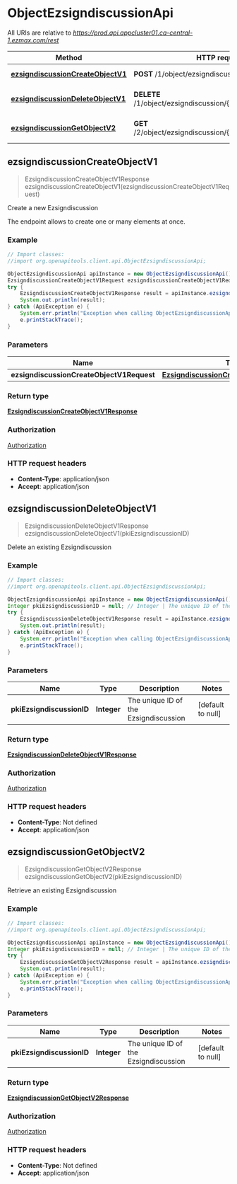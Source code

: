 # ObjectEzsigndiscussionApi

All URIs are relative to *https://prod.api.appcluster01.ca-central-1.ezmax.com/rest*

Method | HTTP request | Description
------------- | ------------- | -------------
[**ezsigndiscussionCreateObjectV1**](ObjectEzsigndiscussionApi.md#ezsigndiscussionCreateObjectV1) | **POST** /1/object/ezsigndiscussion | Create a new Ezsigndiscussion
[**ezsigndiscussionDeleteObjectV1**](ObjectEzsigndiscussionApi.md#ezsigndiscussionDeleteObjectV1) | **DELETE** /1/object/ezsigndiscussion/{pkiEzsigndiscussionID} | Delete an existing Ezsigndiscussion
[**ezsigndiscussionGetObjectV2**](ObjectEzsigndiscussionApi.md#ezsigndiscussionGetObjectV2) | **GET** /2/object/ezsigndiscussion/{pkiEzsigndiscussionID} | Retrieve an existing Ezsigndiscussion



## ezsigndiscussionCreateObjectV1

> EzsigndiscussionCreateObjectV1Response ezsigndiscussionCreateObjectV1(ezsigndiscussionCreateObjectV1Request)

Create a new Ezsigndiscussion

The endpoint allows to create one or many elements at once.

### Example

```java
// Import classes:
//import org.openapitools.client.api.ObjectEzsigndiscussionApi;

ObjectEzsigndiscussionApi apiInstance = new ObjectEzsigndiscussionApi();
EzsigndiscussionCreateObjectV1Request ezsigndiscussionCreateObjectV1Request = new EzsigndiscussionCreateObjectV1Request(); // EzsigndiscussionCreateObjectV1Request | 
try {
    EzsigndiscussionCreateObjectV1Response result = apiInstance.ezsigndiscussionCreateObjectV1(ezsigndiscussionCreateObjectV1Request);
    System.out.println(result);
} catch (ApiException e) {
    System.err.println("Exception when calling ObjectEzsigndiscussionApi#ezsigndiscussionCreateObjectV1");
    e.printStackTrace();
}
```

### Parameters


Name | Type | Description  | Notes
------------- | ------------- | ------------- | -------------
 **ezsigndiscussionCreateObjectV1Request** | [**EzsigndiscussionCreateObjectV1Request**](EzsigndiscussionCreateObjectV1Request.md)|  |

### Return type

[**EzsigndiscussionCreateObjectV1Response**](EzsigndiscussionCreateObjectV1Response.md)

### Authorization

[Authorization](../README.md#Authorization)

### HTTP request headers

- **Content-Type**: application/json
- **Accept**: application/json


## ezsigndiscussionDeleteObjectV1

> EzsigndiscussionDeleteObjectV1Response ezsigndiscussionDeleteObjectV1(pkiEzsigndiscussionID)

Delete an existing Ezsigndiscussion



### Example

```java
// Import classes:
//import org.openapitools.client.api.ObjectEzsigndiscussionApi;

ObjectEzsigndiscussionApi apiInstance = new ObjectEzsigndiscussionApi();
Integer pkiEzsigndiscussionID = null; // Integer | The unique ID of the Ezsigndiscussion
try {
    EzsigndiscussionDeleteObjectV1Response result = apiInstance.ezsigndiscussionDeleteObjectV1(pkiEzsigndiscussionID);
    System.out.println(result);
} catch (ApiException e) {
    System.err.println("Exception when calling ObjectEzsigndiscussionApi#ezsigndiscussionDeleteObjectV1");
    e.printStackTrace();
}
```

### Parameters


Name | Type | Description  | Notes
------------- | ------------- | ------------- | -------------
 **pkiEzsigndiscussionID** | **Integer**| The unique ID of the Ezsigndiscussion | [default to null]

### Return type

[**EzsigndiscussionDeleteObjectV1Response**](EzsigndiscussionDeleteObjectV1Response.md)

### Authorization

[Authorization](../README.md#Authorization)

### HTTP request headers

- **Content-Type**: Not defined
- **Accept**: application/json


## ezsigndiscussionGetObjectV2

> EzsigndiscussionGetObjectV2Response ezsigndiscussionGetObjectV2(pkiEzsigndiscussionID)

Retrieve an existing Ezsigndiscussion



### Example

```java
// Import classes:
//import org.openapitools.client.api.ObjectEzsigndiscussionApi;

ObjectEzsigndiscussionApi apiInstance = new ObjectEzsigndiscussionApi();
Integer pkiEzsigndiscussionID = null; // Integer | The unique ID of the Ezsigndiscussion
try {
    EzsigndiscussionGetObjectV2Response result = apiInstance.ezsigndiscussionGetObjectV2(pkiEzsigndiscussionID);
    System.out.println(result);
} catch (ApiException e) {
    System.err.println("Exception when calling ObjectEzsigndiscussionApi#ezsigndiscussionGetObjectV2");
    e.printStackTrace();
}
```

### Parameters


Name | Type | Description  | Notes
------------- | ------------- | ------------- | -------------
 **pkiEzsigndiscussionID** | **Integer**| The unique ID of the Ezsigndiscussion | [default to null]

### Return type

[**EzsigndiscussionGetObjectV2Response**](EzsigndiscussionGetObjectV2Response.md)

### Authorization

[Authorization](../README.md#Authorization)

### HTTP request headers

- **Content-Type**: Not defined
- **Accept**: application/json

